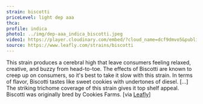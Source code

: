 ```yaml
---
strain: biscotti
priceLevel: light dep aaa
thca:
profile: indica
photo1: ../img/dep-aaa_indica_biscotti.jpeg
video1: https://player.cloudinary.com/embed/?cloud_name=dcf9dmvo5&public_id=dep-aaa_indica_biscotti_inoghw&profile=flower
source: https://www.leafly.com/strains/biscotti
---
```


This strain produces a cerebral high that leave consumers feeling relaxed, creative, and buzzy from head-to-toe. The effects of Biscotti are known to creep up on consumers, so it's best to take it slow with this strain. In terms of flavor, Biscotti tastes like sweet cookies with undertones of diesel. [...] The striking trichome coverage of this strain gives it top shelf appeal. Biscotti was originally bred by Cookies Farms. [via <a href="{{ source }}">Leafly</a>]
